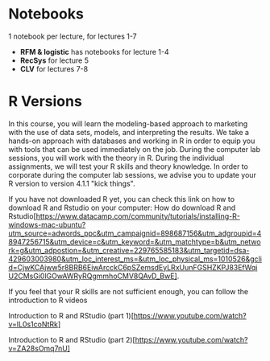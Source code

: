 # Notebooks

1 notebook per lecture, for lectures 1-7

* **RFM & logistic** has notebooks for lecture 1-4
* **RecSys** for lecture 5
* **CLV** for lectures 7-8


# R Versions

In this course, you will learn the modeling-based approach to marketing with the use of data sets, models, and interpreting the results. We take a hands-on approach with databases and working in R in order to equip you with tools that can be used immediately on the job. During the computer lab sessions, you will work with the theory in R. During the individual assignments, we will test your R skills and theory knowledge. In order to corporate during the computer lab sessions, we advise you to update your R version to version 4.1.1 "kick things". 

 

If you have not downloaded R yet, you can check this link on how to download R and Rstudio on your computer: How do download R and Rstudio[https://www.datacamp.com/community/tutorials/installing-R-windows-mac-ubuntu?utm_source=adwords_ppc&utm_campaignid=898687156&utm_adgroupid=48947256715&utm_device=c&utm_keyword=&utm_matchtype=b&utm_network=g&utm_adpostion=&utm_creative=229765585183&utm_targetid=dsa-429603003980&utm_loc_interest_ms=&utm_loc_physical_ms=1010526&gclid=CjwKCAjww5r8BRB6EiwArcckC6pSZemsdEyLRxUunFGSHZKPJ83EfWqiU2CMsGi0lGOwAWRyRQgmmhoCMV8QAvD_BwE]. 

 

If you feel that your R skills are not sufficient enough, you can follow the introduction to R videos

Introduction to R and RStudio (part 1)[https://www.youtube.com/watch?v=lL0s1coNtRk]

Introduction to R and RStudio (part 2)[https://www.youtube.com/watch?v=ZA28sOmq7nU]
